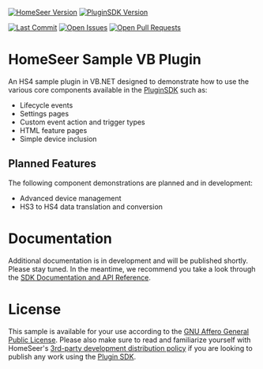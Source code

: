 [![HomeSeer Version][hs-version-badge]][hs-version-url]
[![PluginSDK Version][sdk-version-badge]][sdk-url]

[![Last Commit][maintained-badge]][commits-url]
[![Open Issues][open-issues]][issues-url]
[![Open Pull Requests][open-pull-requests]][pull-requests-url]

# HomeSeer Sample VB Plugin
An HS4 sample plugin in VB.NET designed to demonstrate how to use the various core components available in the [PluginSDK][sdk-url] such as:

* Lifecycle events
* Settings pages
* Custom event action and trigger types
* HTML feature pages
* Simple device inclusion

## Planned Features
The following component demonstrations are planned and in development:

* Advanced device management
* HS3 to HS4 data translation and conversion

# Documentation
Additional documentation is in development and will be published shortly.  Please stay tuned.  In the meantime, we recommend you take a look through the [SDK Documentation and API Reference][docs-url].

# License
This sample is available for your use according to the [GNU Affero General Public License][license-url]. Please also make sure to read and familiarize yourself with HomeSeer's [3rd-party development distribution policy][distribution-policy] if you are looking to publish any work using the [Plugin SDK][sdk-url].

[sdk-url]: https://github.com/HomeSeer/Plugin-SDK
[docs-url]: https://docs.homeseer.com/display/HSPI
[hs-version-url]: https://homeseer.com/
[issues-url]: https://github.com/HomeSeer/Sample-Plugin-VB/issues
[pull-requests-url]: https://github.com/HomeSeer/Sample-Plugin-VB/pulls
[commits-url]: https://github.com/HomeSeer/Sample-Plugin-VB/commits/master
[license-url]: https://github.com/HomeSeer/Sample-Plugin-CS/blob/master/LICENSE
[distribution-policy]: https://homeseer.com/3rd-party-development-distribution-policy/

[hs-version-badge]: https://img.shields.io/badge/Works%20With-HS4.0.0.22-blue
[sdk-version-badge]: https://img.shields.io/badge/Works%20With-PluginSDK%201.0.5.0-green
[open-issues]: https://img.shields.io/github/issues-raw/HomeSeer/Sample-Plugin-VB
[open-pull-requests]: https://img.shields.io/github/issues-pr-raw/HomeSeer/Sample-Plugin-VB
[maintained-badge]: https://img.shields.io/github/last-commit/HomeSeer/Sample-Plugin-VB

